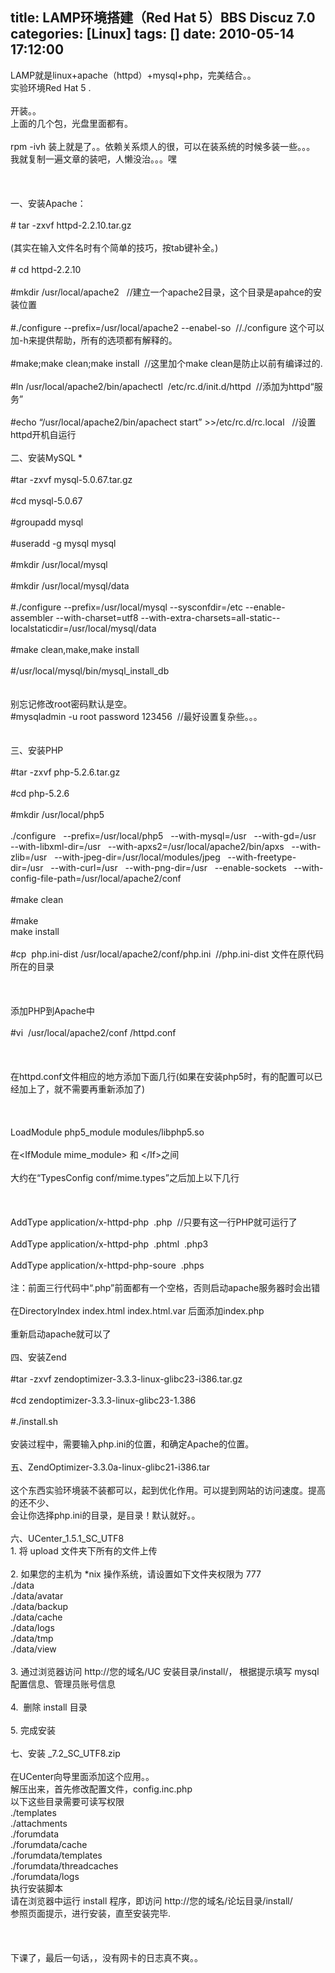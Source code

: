 title: LAMP环境搭建（Red Hat 5）BBS Discuz 7.0
categories: [Linux]
tags: []
date: 2010-05-14 17:12:00
---
LAMP就是linux+apache（httpd）+mysql+php，完美结合。。<br />实验环境Red Hat 5 .<br /><br />开装。。<br />上面的几个包，光盘里面都有。<br /><br />rpm -ivh 装上就是了。。依赖关系烦人的很，可以在装系统的时候多装一些。。。<br />我就复制一遍文章的装吧，人懒没治。。。嘿<br /><br /><br /><br />一、安装Apache：<br /><br /># tar -zxvf httpd-2.2.10.tar.gz<br /><br />(其实在输入文件名时有个简单的技巧，按tab键补全。)<br /><br /># cd httpd-2.2.10<br /><br />#mkdir /usr/local/apache2&#160;&#160; //建立一个apache2目录，这个目录是apahce的安装位置<br /><br />#./configure --prefix=/usr/local/apache2 --enabel-so&#160; //./configure 这个可以加-h来提供帮助，所有的选项都有解释的。<br /><br />#make;make clean;make install&#160; //这里加个make clean是防止以前有编译过的.<br /><br />#ln /usr/local/apache2/bin/apachectl&#160; /etc/rc.d/init.d/httpd&#160; //添加为httpd“服务”<br /><br />#echo “/usr/local/apache2/bin/apachect start” &gt;&gt;/etc/rc.d/rc.local&#160;&#160; //设置httpd开机自运行<br /><br />二、安装MySQL *<br /><br />#tar -zxvf mysql-5.0.67.tar.gz<br /><br />#cd mysql-5.0.67<br /><br />#groupadd mysql<br /><br />#useradd -g mysql mysql<br /><br />#mkdir /usr/local/mysql<br /><br />#mkdir /usr/local/mysql/data<br /><br />#./configure --prefix=/usr/local/mysql --sysconfdir=/etc --enable-assembler --with-charset=utf8 --with-extra-charsets=all-static--localstaticdir=/usr/local/mysql/data<br /><br />#make clean,make,make install<br /><br />#/usr/local/mysql/bin/mysql_install_db<br /><br /><br />别忘记修改root密码默认是空。<br />#mysqladmin -u root password 123456&#160; //最好设置复杂些。。。<br /><br /><br />三、安装PHP<br /><br />#tar -zxvf php-5.2.6.tar.gz<br /><br />#cd php-5.2.6<br /><br />#mkdir /usr/local/php5<br /><br />./configure&#160;&#160; --prefix=/usr/local/php5&#160;&#160; --with-mysql=/usr&#160;&#160; --with-gd=/usr&#160;&#160; --with-libxml-dir=/usr&#160;&#160; --with-apxs2=/usr/local/apache2/bin/apxs&#160;&#160; --with-zlib=/usr&#160;&#160; --with-jpeg-dir=/usr/local/modules/jpeg&#160;&#160; --with-freetype-dir=/usr&#160;&#160; --with-curl=/usr&#160;&#160; --with-png-dir=/usr&#160;&#160; --enable-sockets&#160;&#160; --with-config-file-path=/usr/local/apache2/conf<br /><br />#make clean<br /><br />#make<br />make install<br /><br />#cp&#160; php.ini-dist /usr/local/apache2/conf/php.ini&#160; //php.ini-dist 文件在原代码所在的目录<br /><br /><br /><br />添加PHP到Apache中<br /><br />#vi&#160; /usr/local/apache2/conf /httpd.conf<br /><br /><br /><br />在httpd.conf文件相应的地方添加下面几行(如果在安装php5时，有的配置可以已经加上了，就不需要再重新添加了)<br /><br /><br /><br />LoadModule php5_module modules/libphp5.so<br /><br />在&lt;IfModule mime_module&gt; 和 &lt;/If&gt;之间<br /><br />大约在“TypesConfig conf/mime.types”之后加上以下几行<br /><br /><br /><br />AddType application/x-httpd-php&#160; .php&#160; //只要有这一行PHP就可运行了<br /><br />AddType application/x-httpd-php&#160; .phtml&#160; .php3<br /><br />AddType application/x-httpd-php-soure&#160; .phps<br /><br />注：前面三行代码中“.php”前面都有一个空格，否则启动apache服务器时会出错<br /><br />在DirectoryIndex index.html index.html.var 后面添加index.php<br /><br />重新启动apache就可以了<br /><br />四、安装Zend<br /><br />#tar -zxvf zendoptimizer-3.3.3-linux-glibc23-i386.tar.gz<br /><br />#cd zendoptimizer-3.3.3-linux-glibc23-1.386<br /><br />#./install.sh<br /><br />安装过程中，需要输入php.ini的位置，和确定Apache的位置。<br /><br />五、ZendOptimizer-3.3.0a-linux-glibc21-i386.tar<br /><br />这个东西实验环境装不装都可以，起到优化作用。可以提到网站的访问速度。提高的还不少、<br />会让你选择php.ini的目录，是目录！默认就好。。<br /><br />六、UCenter_1.5.1_SC_UTF8<br />1. 将 upload 文件夹下所有的文件上传<br /><br />2. 如果您的主机为 *nix 操作系统，请设置如下文件夹权限为 777<br />./data<br />./data/avatar<br />./data/backup<br />./data/cache<br />./data/logs<br />./data/tmp<br />./data/view<br /><br />3. 通过浏览器访问 http://您的域名/UC 安装目录/install/， 根据提示填写 mysql 配置信息、管理员账号信息<br /><br />4.&#160; 删除 install 目录<br /><br />5. 完成安装<br /><br />七、安装 _7.2_SC_UTF8.zip<br /><br />在UCenter向导里面添加这个应用。。<br />解压出来，首先修改配置文件，config.inc.php<br />以下这些目录需要可读写权限 <br />./templates <br />./attachments <br />./forumdata <br />./forumdata/cache <br />./forumdata/templates <br />./forumdata/threadcaches <br />./forumdata/logs <br />执行安装脚本<br />请在浏览器中运行 install 程序，即访问 http://您的域名/论坛目录/install/ <br />参照页面提示，进行安装，直至安装完毕.<br /><br /><br /><br />下课了，最后一句话，，没有网卡的日志真不爽。。<br /><br /><br /><br /><br /><br /><br /><br /><br /><br /><br /><br />